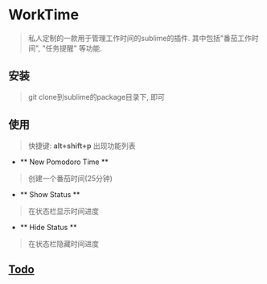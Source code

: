 # WorkTime
> 私人定制的一款用于管理工作时间的sublime的插件.
> 其中包括"番茄工作时间", "任务提醒" 等功能.


## 安装
> git clone到sublime的package目录下, 即可

## 使用
> 快捷键: **alt+shift+p**
> 出现功能列表

+ ** New Pomodoro Time **
> 创建一个番茄时间(25分钟)
+ ** Show Status **
> 在状态栏显示时间进度
+ ** Hide Status **
> 在状态栏隐藏时间进度

## [Todo](./Todo.md)
